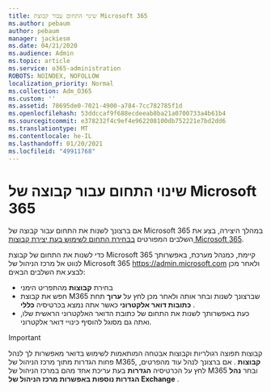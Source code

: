 ```yaml
---
title: שינוי התחום עבור קבוצת Microsoft 365
ms.author: pebaum
author: pebaum
manager: jackiesm
ms.date: 04/21/2020
ms.audience: Admin
ms.topic: article
ms.service: o365-administration
ROBOTS: NOINDEX, NOFOLLOW
localization_priority: Normal
ms.collection: Adm_O365
ms.custom: ''
ms.assetid: 78695de0-7021-4900-a784-7cc782785f1d
ms.openlocfilehash: 53ddccaf9f688ecdeeab8ba21a0700733a4b61b4
ms.sourcegitcommit: e378232f4c9ef4e962208100db752221e7bd2dd6
ms.translationtype: MT
ms.contentlocale: he-IL
ms.lasthandoff: 01/20/2021
ms.locfileid: "49911768"
---
```

# <a name="change-the-domain-for-a-microsoft-365-group"></a>שינוי התחום עבור קבוצה של Microsoft 365

אם ברצונך לשנות את התחום עבור קבוצה של Microsoft 365 במהלך היצירה, בצע את השלבים המפורטים [בבחירת התחום לשימוש בעת יצירת קבוצות Microsoft 365](https://docs.microsoft.com/microsoft-365/admin/create-groups/choose-domain-to-create-groups).

כדי לשנות את התחום של קבוצת Microsoft 365 קיימת, כמנהל מערכת, באפשרותך לנווט אל מרכז הניהול של Microsoft 365 https://admin.microsoft.com ולאחר מכן לבצע את השלבים הבאים:

- בחירת **קבוצות** מהתפריט הימני
- חפש את קבוצת M365 שברצונך לשנות ובחר אותה ולאחר מכן לחץ על **ערוך** תחת **כתובות דואר אלקטרוני** כאשר אתה נמצא בכרטיסיה **כללי** .
- כעת באפשרותך לשנות את התחום של כתובת הדואר האלקטרוני הראשית שלו, ואתה גם מסוגל להוסיף כינויי דואר אלקטרוני.

> [!IMPORTANT]
> קבוצות תפוצה רגולריות וקבוצות אבטחה המותאמות לשימוש בדואר מאפשרות לך לנהל פחות הגדרות מתוך מרכז הניהול של M365, **קבוצות** . אם ברצונך לנהל עוד מהפרטים, לחץ על הכרטיסיה **הגדרות** בעת עריכת אחד מהם במרכז הניהול של M365 ובחר **נהל הגדרות נוספות באפשרות מרכז הניהול של Exchange** .
